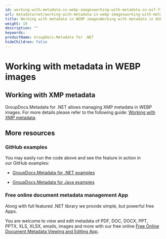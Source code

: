 ```yaml
---
id: working-with-metadata-in-webp-imagesworking-with-metadata-in-asf-files
url: metadata/net/working-with-metadata-in-webp-imagesworking-with-metadata-in-asf-files
title: Working with metadata in WEBP imagesWorking with metadata in ASF files
weight: 10
description: ""
keywords: 
productName: GroupDocs.Metadata for .NET
hideChildren: False
---
```

# Working with metadata in WEBP images

## Working with XMP metadata

GroupDocs.Metadata for .NET allows managing XMP metadata in WEBP images. For more details please refer to the following guide: [Working with XMP metadata](Working%2Bwith%2BXMP%2Bmetadata.html).

## More resources

### GitHub examples

You may easily run the code above and see the feature in action in our GitHub examples:

*   [GroupDocs.Metadata for .NET examples](https://github.com/groupdocs-metadata/GroupDocs.Metadata-for-.NET)
    
*   [GroupDocs.Metadata for Java examples](https://github.com/groupdocs-metadata/GroupDocs.Metadata-for-Java)
    

### Free online document metadata management App

Along with full featured .NET library we provide simple, but powerful free Apps.

You are welcome to view and edit metadata of PDF, DOC, DOCX, PPT, PPTX, XLS, XLSX, emails, images and more with our free online [Free Online Document Metadata Viewing and Editing App](https://products.groupdocs.app/metadata).
